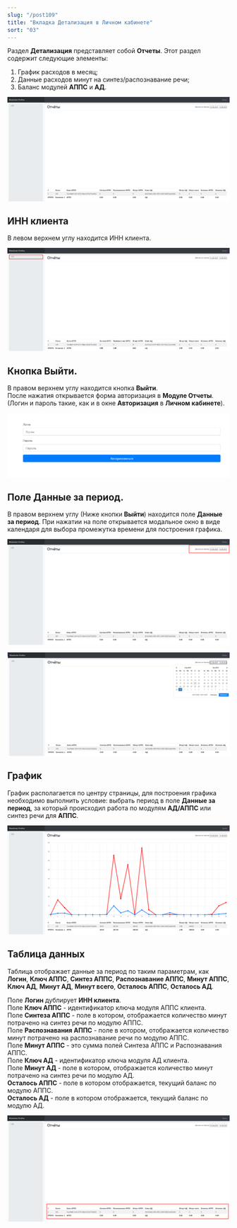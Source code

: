 ```yaml
---
slug: "/post109"
title: "Вкладка Детализация в Личном кабинете"
sort: "03"
---
```


Раздел **Детализация** представляет собой **Отчеты**. Этот раздел содержит следующие элементы:

1. График расходов в месяц;
2. Данные расходов минут на синтез/распознавание речи;
3. Баланс модулей **АППС** и **АД**.

![Картинка](./images/reports_main.png "Модуль Kloud.One: Отчёты")

## ИНН клиента

В левом верхнем углу находится ИНН клиента.

![Картинка](./images/reports_id_clent.png "ИНН клиента")

## Кнопка Выйти.

В правом верхнем углу находится кнопка **Выйти**.  
После нажатия открывается форма авторизация в **Модуле Отчеты**. (Логин и пароль такие, как и в окне **Авторизация** в **Личном кабинете**).

![Картинка](./images/reports_auth.png "Окно авторизации Модуля Отчеты")

## Поле Данные за период.

В правом верхнем углу (Ниже кнопки **Выйти**) находится поле **Данные за период**. При нажатии на поле открывается модальное окно в виде календаря для выбора промежутка времени для построения графика.

![Картинка](./images/reports_data_of_period.png "Поле Данные за период")

![Картинка](./images/reports_calendar.png "Модальное окно календаря")

## График

График располагается по центру страницы, для построения графика необходимо выполнить условие: выбрать период в поле **Данные за период**, за который происходил работа по модулям **АД/АППС** или синтез речи для **АППС**.

![Картинка](./images/reports_graph.png "График за период с 1.08 - 31.08")

## Таблица данных

Таблица отображает данные за период по таким параметрам, как **Логин**, **Ключ АППС**, **Синтез АППС**, **Распознавание АППС**, **Минут АППС**, **Ключ АД**, **Минут АД**, **Минут всего**, **Осталось АППС**, **Осталось АД**.

Поле **Логин** дублирует **ИНН клиента**.  
Поле **Ключ АППС** - идентификатор ключа модуля АППС клиента.  
Поле **Синтеза АППС** - поле в котором, отображается количество минут потрачено на синтез речи по модулю АППС.  
Поле **Распознавания АППС** - поле в котором, отображается количество минут потрачено на распознавание речи по модулю АППС.  
Поле **Минут АППС** - это сумма полей Синтеза АППС и Распознавания АППС.  
Поле **Ключ АД** - идентификатор ключа модуля АД клиента.  
Поле **Минут АД** - поле в котором, отображается количество минут потрачено на синтез речи по модулю АД.  
**Осталось АППС** - поле в котором отображается, текущий баланс по модулю АППС.  
**Осталось АД** - поле в котором отображается, текущий баланс по модулю АД.

![Картинка](./images/reports_table_of_data.png "Таблица с  данными по модуля АД и АППС")
